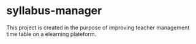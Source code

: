 # syllabus-manager
This project is created in the purpose of improving teacher management time table on a elearning plateform.  
